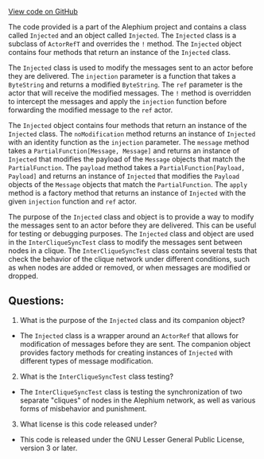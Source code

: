 [View code on GitHub](https://github.com/alephium/alephium/blob/master/app/src/it/scala/org/alephium/app/InterCliqueSyncTest.scala)

The code provided is a part of the Alephium project and contains a class called `Injected` and an object called `Injected`. The `Injected` class is a subclass of `ActorRefT` and overrides the `!` method. The `Injected` object contains four methods that return an instance of the `Injected` class.

The `Injected` class is used to modify the messages sent to an actor before they are delivered. The `injection` parameter is a function that takes a `ByteString` and returns a modified `ByteString`. The `ref` parameter is the actor that will receive the modified messages. The `!` method is overridden to intercept the messages and apply the `injection` function before forwarding the modified message to the `ref` actor.

The `Injected` object contains four methods that return an instance of the `Injected` class. The `noModification` method returns an instance of `Injected` with an identity function as the `injection` parameter. The `message` method takes a `PartialFunction[Message, Message]` and returns an instance of `Injected` that modifies the payload of the `Message` objects that match the `PartialFunction`. The `payload` method takes a `PartialFunction[Payload, Payload]` and returns an instance of `Injected` that modifies the `Payload` objects of the `Message` objects that match the `PartialFunction`. The `apply` method is a factory method that returns an instance of `Injected` with the given `injection` function and `ref` actor.

The purpose of the `Injected` class and object is to provide a way to modify the messages sent to an actor before they are delivered. This can be useful for testing or debugging purposes. The `Injected` class and object are used in the `InterCliqueSyncTest` class to modify the messages sent between nodes in a clique. The `InterCliqueSyncTest` class contains several tests that check the behavior of the clique network under different conditions, such as when nodes are added or removed, or when messages are modified or dropped.
## Questions: 
 1. What is the purpose of the `Injected` class and its companion object?
- The `Injected` class is a wrapper around an `ActorRef` that allows for modification of messages before they are sent. The companion object provides factory methods for creating instances of `Injected` with different types of message modification.
2. What is the `InterCliqueSyncTest` class testing?
- The `InterCliqueSyncTest` class is testing the synchronization of two separate "cliques" of nodes in the Alephium network, as well as various forms of misbehavior and punishment.
3. What license is this code released under?
- This code is released under the GNU Lesser General Public License, version 3 or later.